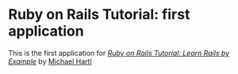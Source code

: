 # Ruby on Rails Tutorial: first application

This is the first application for
[*Ruby on Rails Tutorial: Learn Rails by Example*](http://railstutoria.org/)
by [Michael Hartl](http://michaelhartl.com)
